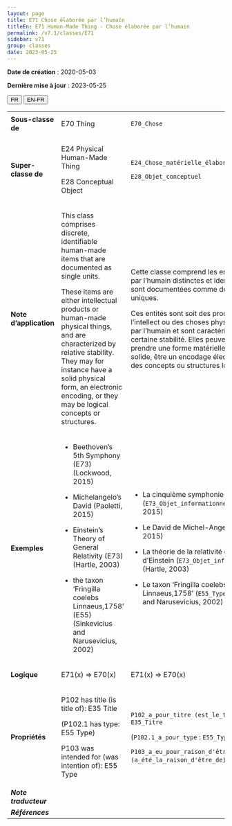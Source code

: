 ```yaml
---
layout: page
title: E71 Chose élaborée par l’humain
titleEn: E71 Human-Made Thing - Chose élaborée par l’humain
permalink: /v7.1/classes/E71
sidebar: v71
group: classes
date: 2023-05-25
---
```


**Date de création** : 2020-05-03

**Dernière mise à jour** : 2023-05-25

<div class="lang-buttons">
 <button id="fr" class="activate">FR</button>
 <button id="en-fr">EN-FR</button>
</div>

<table>
<tbody>
<tr>
<td><strong>Sous-classe de</strong></td>
<td class="en">
<p>E70 Thing</p>
</td>
<td>
<p><code class="language-plaintext highlighter-rouge">E70_Chose</code> </p>
</td>
</tr>
<tr>
<td><strong>Super-classe de</strong></td>
<td class="en">
<p>E24 Physical Human-Made Thing</p>
<p>E28 Conceptual Object</p>
</td>
<td>
<p><code class="language-plaintext highlighter-rouge">E24_Chose_matérielle_élaborée_par_l’humain</code> </p>
<p><code class="language-plaintext highlighter-rouge">E28_Objet_conceptuel</code> </p>
</td>
</tr>
<tr>
<td><strong>Note d’application</strong></td>
<td class="en">
<p>This class comprises discrete, identifiable human-made items that are documented as single units.</p>
<p>These items are either intellectual products or human-made physical things, and are characterized by relative stability. They may for instance have a solid physical form, an electronic encoding, or they may be logical concepts or structures.</p>
</td>
<td>
<p>Cette classe comprend les entités élaborées par l’humain distinctes et identifiables qui sont documentées comme des éléments uniques.</p>
<p>Ces entités sont soit des produits de l’intellect ou des choses physiques élaborées par l’humain et sont caractérisées par une certaine stabilité. Elles peuvent, par exemple, prendre une forme matérielle physique et solide, être un encodage électronique ou être des concepts ou structures logiques.</p>
</td>
</tr>
<tr>
<td><strong>Exemples</strong></td>
<td class="en">
<ul>
<li><p>Beethoven’s 5th Symphony (E73) (Lockwood, 2015)</p>
</li>
<li><p>Michelangelo’s David (Paoletti, 2015)</p>
</li>
<li><p>Einstein’s Theory of General Relativity (E73) (Hartle, 2003)</p>
</li>
<li><p>the taxon ‘Fringilla coelebs Linnaeus,1758’ (E55) (Sinkevicius and Narusevicius, 2002)</p>
</li>
</ul>
</td>
<td>
<ul>
<li><p>La cinquième symphonie de Beethoven (<code class="language-plaintext highlighter-rouge">E73_Objet_informationnel</code>) (Lockwood, 2015)</p>
</li>
<li><p>Le David de Michel-Ange (Paoletti, 2015)</p>
</li>
<li><p>La théorie de la relativité générale d’Einstein (<code class="language-plaintext highlighter-rouge">E73_Objet_informationnel</code>) (Hartle, 2003)</p>
</li>
<li><p>Le taxon ‘Fringilla coelebs Linnaeus,1758’ (<code class="language-plaintext highlighter-rouge">E55_Type</code>) (Sinkevicius and Narusevicius, 2002)</p>
</li>
</ul>
</td>
</tr>
<tr>
<td><strong>Logique</strong></td>
<td class="en">
<p>E71(x) ⇒ E70(x)</p>
</td>
<td>
<p>E71(x) ⇒ E70(x)</p>
</td>
</tr>
<tr>
<td><strong>Propriétés</strong></td>
<td class="en">
<p>P102 has title (is title of): E35 Title</p>
<p>   (P102.1 has type: E55 Type)</p>
<p>P103 was intended for (was intention of): E55 Type</p>
</td>
<td>
<p><code class="language-plaintext highlighter-rouge">P102_a_pour_titre (est_le_titre_de)</code> : <code class="language-plaintext highlighter-rouge">E35_Titre</code></p>
<p>   (<code class="language-plaintext highlighter-rouge">P102.1_a_pour_type</code> : <code class="language-plaintext highlighter-rouge">E55_Type</code>)</p>
<p><code class="language-plaintext highlighter-rouge">P103_a_eu_pour_raison_d'être (a_été_la_raison_d'être_de)</code> : <code class="language-plaintext highlighter-rouge">E55_Type</code></p>
</td>
</tr>
<tr>
<td><strong><em>Note traducteur</em></strong></td>
<td colspan="2">
</td>
</tr>
<tr>
<td><strong><em>Références</em></strong></td>
<td colspan="2">
</td>
</tr>
</tbody>
</table>

